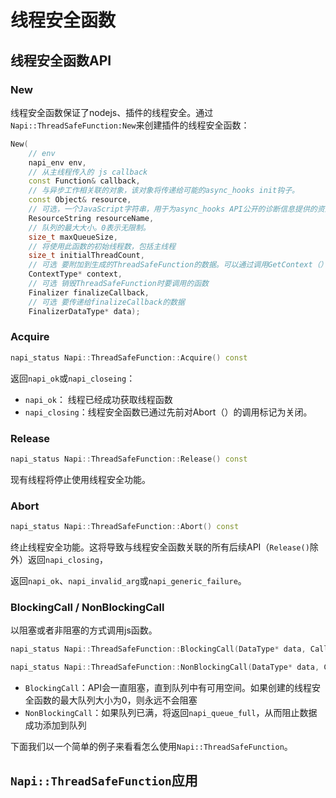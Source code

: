 # 线程安全函数

## 线程安全函数API

### New

线程安全函数保证了nodejs、插件的线程安全。通过`Napi::ThreadSafeFunction:New`来创建插件的线程安全函数：

```c++
New(
    // env
    napi_env env,
    // 从主线程传入的 js callback
    const Function& callback,
    // 与异步工作相关联的对象，该对象将传递给可能的async_hooks init钩子。
    const Object& resource,
    // 可选，一个JavaScript字符串，用于为async_hooks API公开的诊断信息提供的资源类型提供标识符。
    ResourceString resourceName,
    // 队列的最大大小。0表示无限制。
    size_t maxQueueSize,
    // 将使用此函数的初始线程数，包括主线程
    size_t initialThreadCount,
    // 可选 要附加到生成的ThreadSafeFunction的数据。可以通过调用GetContext（）来检索它
    ContextType* context,
    // 可选 销毁ThreadSafeFunction时要调用的函数
    Finalizer finalizeCallback,
    // 可选 要传递给finalizeCallback的数据
    FinalizerDataType* data);
```

### Acquire

```c++
napi_status Napi::ThreadSafeFunction::Acquire() const
```

返回`napi_ok`或`napi_closeing`：

- `napi_ok`： 线程已经成功获取线程函数
- `napi_closing`：线程安全函数已通过先前对Abort（）的调用标记为关闭。

### Release

```c++
napi_status Napi::ThreadSafeFunction::Release() const
```

现有线程将停止使用线程安全功能。

### Abort

```c++
napi_status Napi::ThreadSafeFunction::Abort() const
```

终止线程安全功能。这将导致与线程安全函数关联的所有后续API（`Release()`除外）返回`napi_closing`，

返回`napi_ok`、`napi_invalid_arg`或`napi_generic_failure`。

### BlockingCall / NonBlockingCall

以阻塞或者非阻塞的方式调用js函数。

```c++
napi_status Napi::ThreadSafeFunction::BlockingCall(DataType* data, Callback callback) const

napi_status Napi::ThreadSafeFunction::NonBlockingCall(DataType* data, Callback callback) const
```

- `BlockingCall`：API会一直阻塞，直到队列中有可用空间。如果创建的线程安全函数的最大队列大小为0，则永远不会阻塞
- `NonBlockingCall`：如果队列已满，将返回`napi_queue_full`，从而阻止数据成功添加到队列

下面我们以一个简单的例子来看看怎么使用`Napi::ThreadSafeFunction`。

## `Napi::ThreadSafeFunction`应用



















































